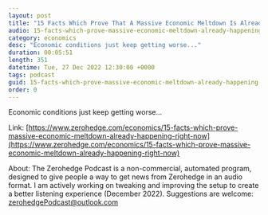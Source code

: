 ```yaml
---
layout: post
title: "15 Facts Which Prove That A Massive Economic Meltdown Is Already Happening Right Now"
audio: 15-facts-which-prove-massive-economic-meltdown-already-happening-right-now-0
category: economics
desc: "Economic conditions just keep getting worse..."
duration: 00:05:51
length: 351
datetime: Tue, 27 Dec 2022 12:30:00 +0000
tags: podcast
guid: 15-facts-which-prove-massive-economic-meltdown-already-happening-right-now-0
order: 0
---
```

Economic conditions just keep getting worse...

Link: [https://www.zerohedge.com/economics/15-facts-which-prove-massive-economic-meltdown-already-happening-right-now](https://www.zerohedge.com/economics/15-facts-which-prove-massive-economic-meltdown-already-happening-right-now)

About: The Zerohedge Podcast is a non-commercial, automated program, designed to give people a way to get news from Zerohedge in an audio format.  I am actively working on tweaking and improving the setup to create a better listening experience (December 2022).  Suggestions are welcome: [zerohedgePodcast@outlook.com](mailto:zerohedgePodcast@outlook.com)